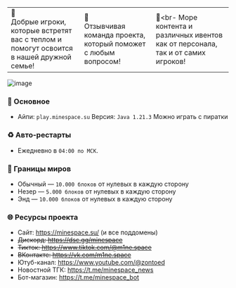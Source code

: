 ||||
|--------|--------|--------|
| 🤲<br>Добрые игроки, которые встретят вас с теплом и помогут освоится в нашей дружной семье!| 👥<br>Отзывчивая команда проекта, который поможет с любым вопросом!| 🎉<br- Море контента и различных ивентов как от персонала, так и от самих игроков!|

![image](https://files.gitbook.com/v0/b/gitbook-x-prod.appspot.com/o/spaces%2FUNU1PC6DOPiOBayVa4SU%2Fuploads%2FNk6Ldd7FwvMyLq2piAA3%2FThe%20biggest%20Microsoft%20game%20of%20all%2C%20'Minecraft%2C'%20is%20finally%20coming%20to%20Microsoft's%20best%20Xbox%20service.jpeg?alt=media&token=507b3a30-4b27-4b36-8c20-5da481992ec6)

### 📕 Основное
- Айпи: `play.minespace.su`
Версия: `Java 1.21.3`
Можно играть с пиратки

### ♻ Авто-рестарты
- Ежедневно в `04:00 по МСК`.

### 🚩 Границы миров
- Обычный — `10.000 блоков` от нулевых в каждую сторону
- Незер — `5.000 блоков` от нулевых в каждую сторону
- Энд — `10.000 блоков` от нулевых в каждую сторону

### 🌐 Ресурсы проекта
- Сайт: https://minespace.su/ (и все поддомены)
- ~~Дискорд: https://dsc.gg/minespace~~
- ~~Тикток: https://www.tiktok.com/@m1ne.space~~
- ~~ВКонтакте: https://vk.com/m1ne.space~~
- Ютуб-канал: https://www.youtube.com/@zontoed
- Новостной ТГК: https://t.me/minespace_news
- Бот-магазин: https://t.me/minespace_bot

